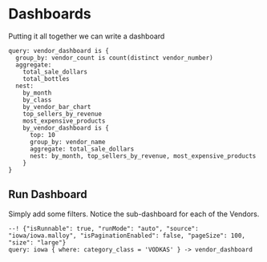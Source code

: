 # Dashboards
Putting it all together we can write a dashboard

```malloy
query: vendor_dashboard is {
  group_by: vendor_count is count(distinct vendor_number)
  aggregate:
    total_sale_dollars
    total_bottles
  nest:
    by_month
    by_class
    by_vendor_bar_chart
    top_sellers_by_revenue
    most_expensive_products
    by_vendor_dashboard is {
      top: 10
      group_by: vendor_name
      aggregate: total_sale_dollars
      nest: by_month, top_sellers_by_revenue, most_expensive_products
    }
}
```

## Run Dashboard

Simply add some filters.  Notice the sub-dashboard for each of the Vendors.

```malloy
--! {"isRunnable": true, "runMode": "auto", "source": "iowa/iowa.malloy", "isPaginationEnabled": false, "pageSize": 100, "size": "large"}
query: iowa { where: category_class = 'VODKAS' } -> vendor_dashboard
```
